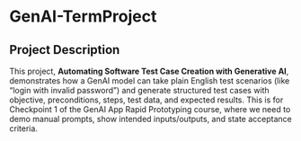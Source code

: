 # GenAI-TermProject

## Project Description
This project, **Automating Software Test Case Creation with Generative AI**, demonstrates how a GenAI model can take plain English test scenarios (like “login with invalid password”) and generate structured test cases with objective, preconditions, steps, test data, and expected results. This is for Checkpoint 1 of the GenAI App Rapid Prototyping course, where we need to demo manual prompts, show intended inputs/outputs, and state acceptance criteria.





